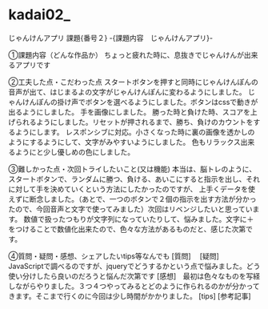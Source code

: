 # kadai02_
じゃんけんアプリ
課題{番号２} -{課題内容　じゃんけんアプリ}-

①課題内容（どんな作品か）
ちょっと疲れた時に、息抜きでじゃんけんが出来るアプリです

②工夫した点・こだわった点
スタートボタンを押すと同時にじゃんけんぽんの音声が出て、はじまるよの文字がじゃんけんぽんに変わるようにしました。
じゃんけんぽんの掛け声でボタンを選べるようにしました。ボタンはcssで動きが出るようにしました。
手を画像にしました。
勝った時と負けた時、スコアを上げられるようにしました。リセットが押されるまで、勝ち、負けのカウントをするようにします。
レスポンシブに対応。小さくなった時に裏の画像を透かしのようにするようにして、文字がみやすいようにしました。
色もリラックス出来るようにと少し優しめの色にしました。

③難しかった点・次回トライしたいこと(又は機能)
本当は、脳トレのように、スタートボタンで、ランダムに勝つ、負ける、あいこにすると指示を出し、それに対して手を決めていくという方法にしたかったのですが、
上手くデータを使えずに断念しました。（あとで、一つのボタンで２個の指示を出す方法が分かったので、今回音声と文字で使ってみました）次回はリベンジしたいと思っています。
数値で扱ったつもりが文字列になっていたりして、悩みました。文字に＋をつけることで数値化出来たので、色々な方法があるものだと、感じた次第です。

④質問・疑問・感想、シェアしたいtips等なんでも
[質問]　
[疑問]　JavaScriptで調べるのですが、jqueryでどうするかという点で悩みました。どう使い分けしたら良いのだろうと悩んだ次第です
[感想]　最初は色々なものを写経しながらやりました。３つ４つやってみるとどのように作られるのかが分かってきます。そこまで行くのに今回は少し時間がかかりました。
[tips]
[参考記事]
